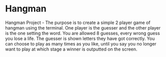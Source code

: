 # Hangman
Hangman Project -
The purpose is to create a simple 2 player game of hangman using the terminal. One player is the guesser and the other player is the one setting the word.
You are allowed 8 guesses, every wrong guess you lose a life. The guesser is shown letters they have got correctly.
You can choose to play as many times as you like, until you say you no longer want to play at which stage a winner is outputted on the screen.
